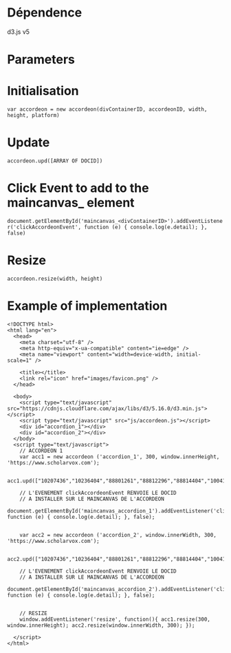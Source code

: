 # Dépendence
d3.js v5

# Parameters

# Initialisation
```var accordeon = new accordeon(divContainerID, accordeonID, width, height, platform)```

# Update
```accordeon.upd([ARRAY OF DOCID])```

# Click Event to add to the maincanvas_<divContainerID> element
```document.getElementById('maincanvas_<divContainerID>').addEventListener('clickAccordeonEvent', function (e) { console.log(e.detail); }, false)```

# Resize
```accordeon.resize(width, height)```

# Example of implementation 
```
<!DOCTYPE html>
<html lang="en">
  <head>
    <meta charset="utf-8" />
    <meta http-equiv="x-ua-compatible" content="ie=edge" />
    <meta name="viewport" content="width=device-width, initial-scale=1" />

    <title></title>
    <link rel="icon" href="images/favicon.png" />
  </head>

  <body>
    <script type="text/javascript" src="https://cdnjs.cloudflare.com/ajax/libs/d3/5.16.0/d3.min.js"></script>
    <script type="text/javascript" src="js/accordeon.js"></script>
    <div id="accordion_1"></div>
    <div id="accordion_2"></div>
  </body>
  <script type="text/javascript">
    // ACCORDEON 1
    var acc1 = new accordeon ('accordion_1', 300, window.innerHeight, 'https://www.scholarvox.com');

    acc1.upd(["10207436","10236404","88801261","88812296","88814404","10041558","10040354","10041573","10041671","10208890","10295020","45001392","10041681","45003640","88802579","999999999","45007613","9999999100","45006770","88819099","10208965","41000779","41000931","41001508","41001512","41001521","45006769","88801314","88803211","88813256","88815752","88819108","88820827","88832613","88840771","88848997","88809292","88813010","88813029","88813255","88816506","88817870","88833668","88836952","88840783","88842018","88870385","41000606","41000634","41000955"]);

    // L'EVENEMENT clickAccordeonEvent RENVOIE LE DOCID
    // A INSTALLER SUR LE MAINCANVAS DE L'ACCORDEON
    document.getElementById('maincanvas_accordion_1').addEventListener('clickAccordeonEvent', function (e) { console.log(e.detail); }, false);


    var acc2 = new accordeon ('accordion_2', window.innerWidth, 300, 'https://www.scholarvox.com');

    acc2.upd(["10207436","10236404","88801261","88812296","88814404","10041558","10040354","10041573","10041671","10208890","10295020","45001392","10041681","45003640","88802579","999999999","45007613","9999999100","45006770","88819099","10208965","41000779","41000931","41001508","41001512","41001521","45006769","88801314","88803211","88813256","88815752","88819108","88820827","88832613","88840771","88848997","88809292","88813010","88813029","88813255","88816506","88817870","88833668","88836952","88840783","88842018","88870385","41000606","41000634","41000955"]);

    // L'EVENEMENT clickAccordeonEvent RENVOIE LE DOCID
    // A INSTALLER SUR LE MAINCANVAS DE L'ACCORDEON
    document.getElementById('maincanvas_accordion_2').addEventListener('clickAccordeonEvent', function (e) { console.log(e.detail); }, false);


    // RESIZE
    window.addEventListener('resize', function(){ acc1.resize(300, window.innerHeight); acc2.resize(window.innerWidth, 300); });
    
  </script>
</html>
```



